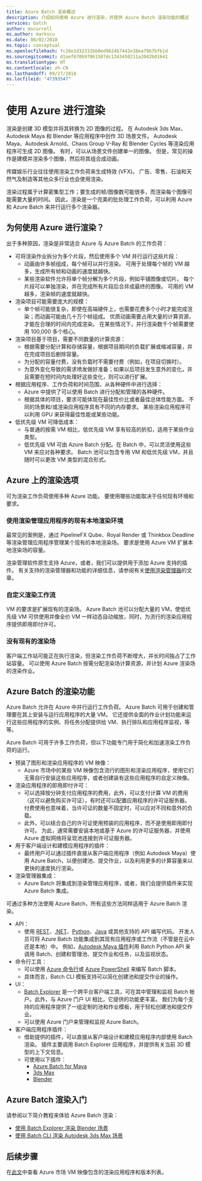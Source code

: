 ```yaml
---
title: Azure Batch 渲染概述
description: 介绍如何使用 Azure 进行渲染，并提供 Azure Batch 渲染功能的概述
services: batch
author: mscurrell
ms.author: markscu
ms.date: 08/02/2018
ms.topic: conceptual
ms.openlocfilehash: fc26e1d32332bb0ed9624b7442e38ea79b7bfb1d
ms.sourcegitcommit: d1aef670b97061507dc1343450211a2042b01641
ms.translationtype: HT
ms.contentlocale: zh-CN
ms.lasthandoff: 09/27/2018
ms.locfileid: "47393547"
---
```

# <a name="rendering-using-azure"></a>使用 Azure 进行渲染

渲染是创建 3D 模型并将其转换为 2D 图像的过程。 在 Autodesk 3ds Max、Autodesk Maya 和 Blender 等应用程序中创作 3D 场景文件。  Autodesk Maya、Autodesk Arnold、Chaos Group V-Ray 和 Blender Cycles 等渲染应用程序可生成 2D 图像。  有时，可以从场景文件创建单一的图像。 但是，常见的操作是建模并渲染多个图像，然后将其组合成动画。

传媒娱乐行业往往使用渲染工作负荷来生成特效 (VFX)。 广告、零售、石油和天然气及制造等其他众多行业也会使用渲染。

渲染过程属于计算密集型工作；要生成的帧/图像数可能很多，而渲染每个图像可能需要大量的时间。  因此，渲染是一个完美的批处理工作负荷，可以利用 Azure 和 Azure Batch 来并行运行多个渲染器。

## <a name="why-use-azure-for-rendering"></a>为何使用 Azure 进行渲染？

出于多种原因，渲染是非常适合 Azure 与 Azure Batch 的工作负荷：

* 可将渲染作业拆分为多个片段，然后使用多个 VM 并行运行这些片段：
  * 动画由许多帧组成，每个帧可以并行渲染。  可用于处理每个帧的 VM 越多，生成所有帧和动画的速度就越快。
  * 某些渲染软件允许将单个帧分解为多个片段，例如平铺图像或切片。  每个片段可以单独渲染，并在完成所有片段后合并成最终的图像。  可用的 VM 越多，渲染帧的速度就越快。
* 渲染项目可能需要庞大的规模：
  * 单个帧可能很复杂，即使在高端硬件上，也需要花费多个小时才能完成渲染；而动画可能由几十万个帧组成。  优质动画需要占用大量的计算资源，才能在合理的时间内完成渲染。  在某些情况下，并行渲染数千个帧需要使用 100,000 多个核心。
* 渲染项目基于项目，需要不同数量的计算资源：
  * 根据需要分配计算和存储容量，根据项目期间的负载扩展或缩减容量，并在完成项目后删除容量。
  * 为分配的容量付费，没有负载时不需要付费（例如，在项目切换时）。
  * 为意外变化导致的需求喷发做好准备；如果以后项目发生意外的变化，并且需要在短时间内处理好这些变化，则可以进行扩展。
* 根据应用程序、工作负荷和时间范围，从各种硬件中进行选择：
  * Azure 中提供了可以使用 Batch 进行分配和管理的各种硬件。
  * 根据具体的项目，要求可能体现在最佳性价比或者最佳总体性能方面。  不同的场景和/或渲染应用程序具有不同的内存要求。  某些渲染应用程序可以利用 GPU 来获得最佳性能或某些功能。 
* 低优先级 VM 可降低成本：
  * 与普通的按需 VM 相比，低优先级 VM 享有较高的折扣，适用于某些作业类型。
  * 低优先级 VM 可由 Azure Batch 分配。在 Batch 中，可以灵活使用这些 VM 来应对各种要求。  Batch 池可以包含专用 VM 和低优先级 VM，并且随时可以更改 VM 类型的混合形式。

## <a name="options-for-rendering-on-azure"></a>Azure 上的渲染选项

可为渲染工作负荷使用多种 Azure 功能。  要使用哪些功能取决于任何现有环境和要求。

### <a name="existing-on-premises-rendering-environment-using-a-render-management-application"></a>使用渲染管理应用程序的现有本地渲染环境

最常见的案例是，通过 PipelineFX Qube、Royal Render 或 Thinkbox Deadline 等渲染管理应用程序管理某个现有的本地渲染场。  要求是使用 Azure VM 扩展本地渲染场的容量。

渲染管理软件原生支持 Azure，或者，我们可以提供用于添加 Azure 支持的插件。 有关支持的渲染管理器和功能的详细信息，请参阅有关[使用渲染管理器](https://docs.microsoft.com/azure/batch/batch-rendering-render-managers)的文章。

### <a name="custom-rendering-workflow"></a>自定义渲染工作流

VM 的要求是扩展现有的渲染场。  Azure Batch 池可以分配大量的 VM，使低优先级 VM 可供使用并像全价 VM 一样动态自动缩放，同时，为流行的渲染应用程序提供即用即付许可。

### <a name="no-existing-render-farm"></a>没有现有的渲染场

客户端工作站可能正在执行渲染，但渲染工作负荷不断增大，并长时间独占了工作站容量。  可以使用 Azure Batch 按需分配渲染场计算资源，并计划 Azure 渲染场的渲染作业。

## <a name="azure-batch-rendering-capabilities"></a>Azure Batch 的渲染功能

Azure Batch 允许在 Azure 中并行运行工作负荷。  Azure Batch 可用于创建和管理要在其上安装与运行应用程序的大量 VM。  它还提供全面的作业计划功能来运行这些应用程序的实例、将任务分配提供给 VM、执行排队和应用程序监视，等等。

Azure Batch 可用于许多工作负荷，但以下功能专门用于简化和加速渲染工作负荷的运行。

* 预装了图形和渲染应用程序的 VM 映像：
  * Azure 市场中的某些 VM 映像包含流行的图形和渲染应用程序，使用它们无需自行安装这些应用程序，或者创建装有这些应用程序的自定义映像。 
* 渲染应用程序的即用即付许可：
  * 可以选择按分钟支付应用程序的费用，此外，可以支付计算 VM 的费用（这可以避免购买许可证），有时还可以配置应用程序的许可证服务器。  付费使用也意味着，当许可证的数量不固定时，可以应对不同和意外的负载。
  * 此外，可以结合自己的许可证使用预装的应用程序，而不是使用即用即付许可。 为此，通常需要安装本地或基于 Azure 的许可证服务器，并使用 Azure 虚拟网络将呈现池连接到许可证服务器。
* 用于客户端设计和建模应用程序的插件：
  * 最终用户可以通过插件直接从客户端应用程序（例如 Autodesk Maya）使用 Azure Batch，以便创建池、提交作业，以及利用更多的计算容量来以更快的速度执行渲染。
* 渲染管理器集成：
  * Azure Batch 将集成到渲染管理应用程序，或者，我们会提供插件来实现 Azure Batch 集成。

可通过多种方法使用 Azure Batch，所有这些方法同样适用于 Azure Batch 渲染。

* API：
  * 使用 [REST](https://docs.microsoft.com/rest/api/batchservice)、[.NET](https://docs.microsoft.com/dotnet/api/overview/azure/batch)、[Python](https://docs.microsoft.com/python/api/overview/azure/batch)、[Java](https://docs.microsoft.com/java/api/overview/azure/batch) 或其他支持的 API 编写代码。  开发人员可将 Azure Batch 功能集成到其现有应用程序或工作流（不管是在云中还是本地）中。  例如，[Autodesk Maya 插件](https://github.com/Azure/azure-batch-maya)利用 Batch Python API 来调用 Batch、创建和管理池、提交作业和任务，以及监视状态。
* 命令行工具：
  * 可以使用 [Azure 命令行](https://docs.microsoft.com/cli/azure/)或 [Azure PowerShell](https://docs.microsoft.com/powershell/azure/overview) 来编写 Batch 脚本。
  * 具体而言，Batch CLI 模板支持可以简化创建池和提交作业的操作。
* UI：
  * [Batch Explorer](https://github.com/Azure/BatchExplorer) 是一个跨平台客户端工具，可在其中管理和监视 Batch 帐户。此外，与 Azure 门户 UI 相比，它提供的功能更丰富。  我们为每个支持的应用程序提供了一组定制的池和作业模板，用于轻松创建池和提交作业。
  * 可以使用 Azure 门户来管理和监视 Azure Batch。
* 客户端应用程序插件：
  * 借助提供的插件，可以直接从客户端设计和建模应用程序内部使用 Batch 渲染。 插件主要调用 Batch Explorer 应用程序，并提供有关当前 3D 模型的上下文信息。
  * 可使用以下插件：
    * [Azure Batch for Maya](https://github.com/Azure/azure-batch-maya)
    * [3ds Max](https://github.com/Azure/azure-batch-rendering/tree/master/plugins/3ds-max)
    * [Blender](https://github.com/Azure/azure-batch-rendering/tree/master/plugins/blender)

## <a name="getting-started-with-azure-batch-rendering"></a>Azure Batch 渲染入门

请参阅以下简介教程来体验 Azure Batch 渲染：

* [使用 Batch Explorer 渲染 Blender 场景](https://docs.microsoft.com/azure/batch/tutorial-rendering-batchexplorer-blender)
* [使用 Batch CLI 渲染 Autodesk 3ds Max 场景](https://docs.microsoft.com/azure/batch/tutorial-rendering-cli)

## <a name="next-steps"></a>后续步骤

在[此文](https://docs.microsoft.com/azure/batch/batch-rendering-applications)中查看 Azure 市场 VM 映像包含的渲染应用程序和版本列表。